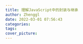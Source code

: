 ```yaml
---
title: 理解JavaScript中的封装与继承
author: Zhenggl
date: 2022-03-01 07:56:43
categories:
tags:
cover_picture:
---
```

